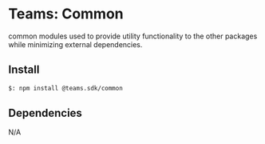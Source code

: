 # Teams: Common

common modules used to provide utility functionality to the other packages while
minimizing external dependencies.

## Install

```bash
$: npm install @teams.sdk/common
```

## Dependencies

N/A

